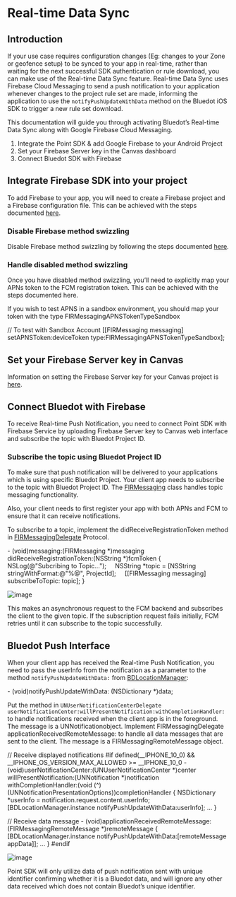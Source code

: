 Real-time Data Sync
==================================

Introduction
------------

If your use case requires configuration changes (Eg: changes to your Zone or geofence setup) to be synced to your app in real-time, rather than waiting for the next successful SDK authentication or rule download, you can make use of the Real-time Data Sync feature. Real-time Data Sync uses Firebase Cloud Messaging to send a push notification to your application whenever changes to the project rule set are made, informing the application to use the `notifyPushUpdateWithData` method on the Bluedot iOS SDK to trigger a new rule set download.

This documentation will guide you through activating Bluedot’s Real-time Data Sync along with Google Firebase Cloud Messaging.

1.  Integrate the Point SDK & add Google Firebase to your Android Project
2.  Set your Firebase Server key in the Canvas dashboard
3.  Connect Bluedot SDK with Firebase

Integrate Firebase SDK into your project
----------------------------------------

To add Firebase to your app, you will need to create a Firebase project and a Firebase configuration file. This can be achieved with the steps documented [here](https://firebase.google.com/docs/ios/setup).

### Disable Firebase method swizzling

Disable Firebase method swizzling by following the steps documented [here](https://firebase.google.com/docs/cloud-messaging/ios/client#method_swizzling_in).

### Handle disabled method swizzling

Once you have disabled method swizzling, you’ll need to explicitly map your APNs token to the FCM registration token. This can be achieved with the steps documented here.

If you wish to test APNS in a sandbox environment, you should map your token with the type FIRMessagingAPNSTokenTypeSandbox

// To test with Sandbox Account
\[\[FIRMessaging messaging\] setAPNSToken:deviceToken type:FIRMessagingAPNSTokenTypeSandbox\];

Set your Firebase Server key in Canvas
--------------------------------------

Information on setting the Firebase Server key for your Canvas project is [here](https://docs.bluedot.io/real-time-data-sync/).

Connect Bluedot with Firebase
-----------------------------

To receive Real-time Push Notification, you need to connect Point SDK with Firebase Service by uploading Firebase Server key to Canvas web interface and subscribe the topic with Bluedot Project ID.

### Subscribe the topic using Bluedot Project ID

To make sure that push notification will be delivered to your applications which is using specific Bluedot Project. Your client app needs to subscribe to the topic with Bluedot Project ID. The [FIRMessaging](https://firebase.google.com/docs/reference/ios/firebasemessaging/interface_f_i_r_messaging.html) class handles topic messaging functionality.

Also, your client needs to first register your app with both APNs and FCM to ensure that it can receive notifications.

To subscribe to a topic, implement the didReceiveRegistrationToken method in [FIRMessagingDelegate](https://firebase.google.com/docs/reference/ios/firebasemessaging/api/reference/Protocols/FIRMessagingDelegate.html) Protocol.

\- (void)messaging:(FIRMessaging \*)messaging didReceiveRegistrationToken:(NSString \*)fcmToken {
    NSLog(@"Subcribing to Topic...");
    NSString \*topic \= \[NSString stringWithFormat:@"%@", ProjectId\];
    \[\[FIRMessaging messaging\] subscribeToTopic: topic\];
}

![image](https://docs.bluedot.io/wp-content/uploads/2018/01/001-exclamation-mark.png)

This makes an asynchronous request to the FCM backend and subscribes the client to the given topic. If the subscription request fails initially, FCM retries until it can subscribe to the topic successfully.

Bluedot Push Interface
----------------------

When your client app has received the Real-time Push Notification, you need to pass the userInfo from the notification as a parameter to the method `notifyPushUpdateWithData:` from [BDLocationManager](https://docs.bluedot.io/wp-content/uploads/api/ios/category_b_d_location_manager_07_b_d_point_s_d_k_08.html):

\- (void)notifyPushUpdateWithData: (NSDictionary \*)data;

Put the method in `UNUserNotificationCenterDelegate userNotificationCenter:willPresentNotification:withCompletionHandler:` to handle notifications received when the client app is in the foreground. The message is a UNNotificationobject. Implement FIRMessagingDelegate applicationReceivedRemoteMessage: to handle all data messages that are sent to the client. The message is a FIRMessagingRemoteMessage object.

// Receive displayed notifications
#if defined(\_\_IPHONE\_10\_0) && \_\_IPHONE\_OS\_VERSION\_MAX\_ALLOWED >= \_\_IPHONE\_10\_0
\- (void)userNotificationCenter:(UNUserNotificationCenter \*)center
       willPresentNotification:(UNNotification \*)notification
         withCompletionHandler:(void (^)(UNNotificationPresentationOptions))completionHandler {
    NSDictionary \*userInfo \= notification.request.content.userInfo;
    \[BDLocationManager.instance notifyPushUpdateWithData:userInfo\];
    ...
}
 
// Receive data message
\- (void)applicationReceivedRemoteMessage:(FIRMessagingRemoteMessage \*)remoteMessage {
    \[BDLocationManager.instance notifyPushUpdateWithData:\[remoteMessage appData\]\];
    ...
}
#endif

![image](https://docs.bluedot.io/wp-content/uploads/2018/01/001-exclamation-mark.png)

Point SDK will only utilize data of push notification sent with unique identifier confirming whether it is a Bluedot data, and will ignore any other data received which does not contain Bluedot’s unique identifier.